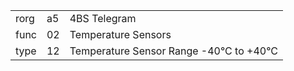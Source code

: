 
|    |   |   |
| -- | - | - |
| rorg | a5 | 4BS Telegram |
| func | 02 | Temperature Sensors |
| type | 12 | Temperature Sensor Range -40°C to +40°C |
